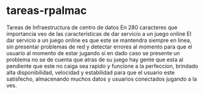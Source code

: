 # tareas-rpalmac
Tareas de Infraestructura de centro de datos
En 280 caracteres que importancia veo de las características de dar servicio a un juego online
El dar servicio a un juego online es que este se mantendra siempre en linea, sin presentar problemas de red y detectar errores al momento para que el usuario al momento de estar jugando si en dado caso se presente un problema no se de cuenta que atras de su juego hay gente que esta al pendiente que este no caiga sea rapido y funcione a la perfeccion, brindado alta disponibilidad, velocidad y estabilidad para que el usuario este satisfecho, almacenando muchos datos y usuarios conectados jugando a la ves.
